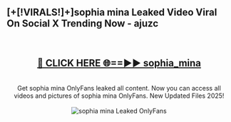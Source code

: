 <h2>[+[!VIRALS!]+]sophia mina Leaked Video Viral On Social X Trending Now - ajuzc</h2>
<br>
<div align="center">
<h2><a href="https://libra.edu.pl?sophia_mina" rel="nofollow">🔴 CLICK HERE 🌐==►► sophia_mina</a></h2>
<br>
Get sophia mina OnlyFans leaked all content. Now you can access all videos and pictures of sophia mina OnlyFans. New Updated Files 2025!
<br>
<br>
<a href="https://libra.edu.pl?sophia_mina" rel="nofollow" data-target="animated-image.originalLink"><img src="https://i.ibb.co.com/WyWwxjT/player-gif2.gif" alt="sophia mina Leaked OnlyFans" style="max-width: 100%; display: inline-block;" data-target="animated-image.originalImage"></a>
</div>
<br>